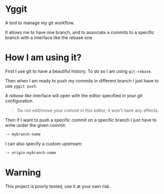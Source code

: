 # Yggit

A tool to manage my git workflow.

It allows me to have one branch, and to associate a commits to a specific branch with a interface like the rebase one

# How I am using it?

First I use git to have a beautiful history. To do so I am using `git-rebase`.

Then when I am ready to push my commits in different branch I just have to use `yggit push`.

A _rebase like_ interface will open with the editor specified in your git configuration.

> Do not edit/move your commit in this editor, it won't have any effects.

Then if I want to push a specific commit on a specific branch I just have to write under the given commit:

```bash
-> mybranch-name
```

I can also specify a custom upstream:

```bash
-> origin:mybranch-name
```

# Warning

This project is poorly tested, use it at your own risk.
